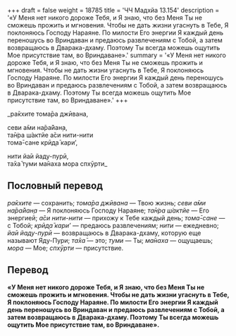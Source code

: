 +++
draft = false
weight = 18785
title = 'ЧЧ Мадхйа 13.154'
description = '«У Меня нет никого дороже Тебя, и Я знаю, что без Меня Ты не сможешь прожить и мгновения. Чтобы не дать жизни угаснуть в Тебе, Я поклоняюсь Господу Нараяне. По милости Его энергии Я каждый день переношусь во Вриндаван и предаюсь развлечениям с Тобой, а затем возвращаюсь в Дварака-дхаму. Поэтому Ты всегда можешь ощутить Мое присутствие там, во Вриндаване».'
summary = '«У Меня нет никого дороже Тебя, и Я знаю, что без Меня Ты не сможешь прожить и мгновения. Чтобы не дать жизни угаснуть в Тебе, Я поклоняюсь Господу Нараяне. По милости Его энергии Я каждый день переношусь во Вриндаван и предаюсь развлечениям с Тобой, а затем возвращаюсь в Дварака-дхаму. Поэтому Ты всегда можешь ощутить Мое присутствие там, во Вриндаване».'
+++

_ра̄кхите тома̄ра джӣвана,  
  
севи а̄ми на̄ра̄йан̣а,  
та̄н̇ра ш́актйе а̄си нити-нити  
тома̄-сане крӣд̣а̄ кари’,  
  
нити йа̄и йаду-пурӣ,  
та̄ха̄ туми ма̄наха мора спхӯрти_

## Пословный перевод

_ра̄кхите_ — сохранить; _тома̄ра_ _джӣвана_ — Твою жизнь; _севи_ _а̄ми_ _на̄ра̄йан̣а_ — Я поклоняюсь Господу Нараяне; _та̄н̇ра_ _ш́актйе_ — Его энергией; _а̄си_ _нити_\-_нити_ — прихожу к Тебе каждый день; _тома̄_\-_сане_ — с Тобой; _крӣд̣а̄_ _кари’_ — предаюсь развлечениям; _нити_ — ежедневно; _йа̄и_ _йаду_\-_пурӣ_ — возвращаюсь в Дварака-дхаму, которую еще называют Яду-Пури; _та̄ха̄_ — это; _туми_ — Ты; _ма̄наха_ — ощущаешь; _мора_ — Мое; _спхӯрти_ — присутствие.

## Перевод

**«У Меня нет никого дороже Тебя, и Я знаю, что без Меня Ты не сможешь прожить и мгновения. Чтобы не дать жизни угаснуть в Тебе, Я поклоняюсь Господу Нараяне. По милости Его энергии Я каждый день переношусь во Вриндаван и предаюсь развлечениям с Тобой, а затем возвращаюсь в Дварака-дхаму. Поэтому Ты всегда можешь ощутить Мое присутствие там, во Вриндаване».**
